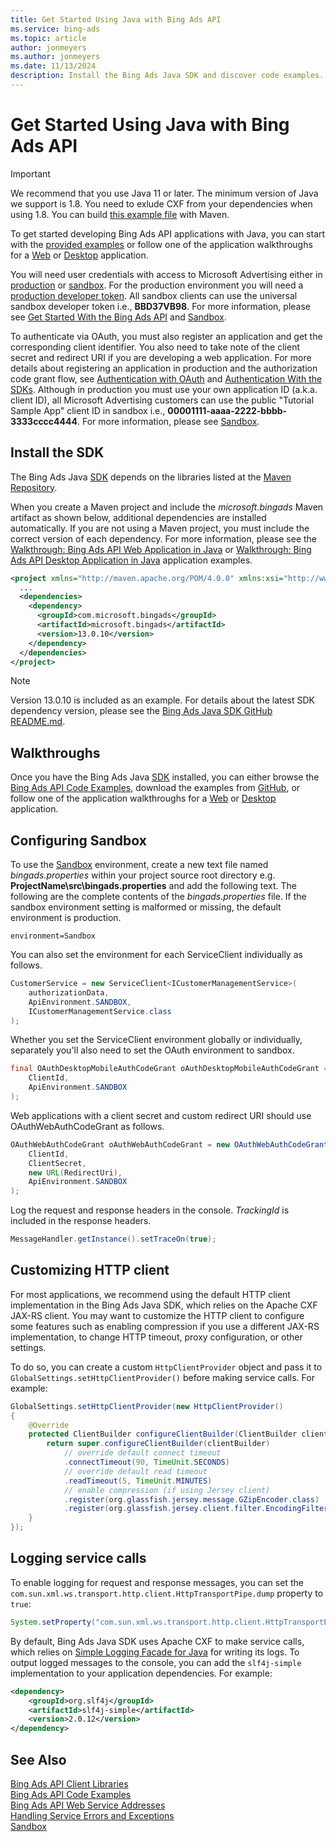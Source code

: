 ```yaml
---
title: Get Started Using Java with Bing Ads API
ms.service: bing-ads
ms.topic: article
author: jonmeyers
ms.author: jonmeyers
ms.date: 11/13/2024
description: Install the Bing Ads Java SDK and discover code examples.
---
```

# Get Started Using Java with Bing Ads API
> [!IMPORTANT]
> We recommend that you use Java 11 or later. The minimum version of Java we support is 1.8. You need to exlude CXF from your dependencies when using 1.8. You can build [this example file](https://github.com/BingAds/BingAds-Java-SDK/blob/main/examples/BingAdsDesktopApp/pom_for_java1.8.xml) with Maven.

To get started developing Bing Ads API applications with Java, you can start with the [provided examples](code-examples.md) or follow one of the application walkthroughs for a [Web](walkthrough-web-application-java.md) or [Desktop](walkthrough-desktop-application-java.md) application. 

You will need user credentials with access to Microsoft Advertising either in [production](https://ads.microsoft.com/) or [sandbox](https://secure.sandbox.bingads.microsoft.com/Auth?EnvContext=Sandbox). For the production environment you will need a [production developer token](get-started.md#get-developer-token). All sandbox clients can use the universal sandbox developer token i.e., **BBD37VB98**. For more information, please see [Get Started With the Bing Ads API](get-started.md) and [Sandbox](sandbox.md#access).  

To authenticate via OAuth, you must also register an application and get the corresponding client identifier. You also need to take note of the client secret and redirect URI if you are developing a web application. For more details about registering an application in production and the authorization code grant flow, see [Authentication with OAuth](authentication-oauth.md) and [Authentication With the SDKs](sdk-authentication.md#oauth). Although in production you must use your own application ID (a.k.a. client ID), all Microsoft Advertising customers can use the public "Tutorial Sample App" client ID in sandbox i.e., **00001111-aaaa-2222-bbbb-3333cccc4444**. For more information, please see [Sandbox](sandbox.md#access). 

## <a name="installation"></a>Install the SDK
The Bing Ads Java [SDK](client-libraries.md) depends on the libraries listed at the [Maven Repository](https://mvnrepository.com/artifact/com.microsoft.bingads/microsoft.bingads/).

When you create a Maven project and include the *microsoft.bingads* Maven artifact as shown below, additional dependencies are installed automatically. If you are not using a Maven project, you must include the correct version of each dependency. For more information, please see the [Walkthrough: Bing Ads API Web Application in Java](walkthrough-web-application-java.md) or [Walkthrough: Bing Ads API Desktop Application in Java](walkthrough-desktop-application-java.md) application examples.

```xml
<project xmlns="http://maven.apache.org/POM/4.0.0" xmlns:xsi="http://www.w3.org/2001/XMLSchema-instance" xsi:schemaLocation="http://maven.apache.org/POM/4.0.0 http://maven.apache.org/xsd/maven-4.0.0.xsd">
  ...
  <dependencies>
    <dependency>
      <groupId>com.microsoft.bingads</groupId>
      <artifactId>microsoft.bingads</artifactId>
      <version>13.0.10</version>
    </dependency>
  </dependencies>
</project>
```
> [!NOTE]
> Version 13.0.10 is included as an example. For details about the latest SDK dependency version, please see the [Bing Ads Java SDK GitHub README.md](https://github.com/BingAds/BingAds-Java-SDK).

## <a name="walkthrough"></a>Walkthroughs
Once you have the Bing Ads Java [SDK](client-libraries.md) installed, you can either browse the [Bing Ads API Code Examples](code-examples.md), download the examples from [GitHub](https://github.com/BingAds/BingAds-Java-SDK/tree/main/examples), or follow one of the application walkthroughs for a [Web](walkthrough-web-application-java.md) or [Desktop](walkthrough-desktop-application-java.md) application.


## <a name="sandbox"></a>Configuring Sandbox
To use the [Sandbox](sandbox.md) environment, create a new text file named *bingads.properties* within your project source root directory e.g. **ProjectName\src\bingads.properties** and add the following text. The following are the complete contents of the *bingads.properties* file. If the sandbox environment setting is malformed or missing, the default environment is production.

```no-highlight
environment=Sandbox
```

You can also set the environment for each ServiceClient individually as follows.

```java
CustomerService = new ServiceClient<ICustomerManagementService>(
    authorizationData,
    ApiEnvironment.SANDBOX,
    ICustomerManagementService.class
);
```

Whether you set the ServiceClient environment globally or individually, separately you'll also need to set the OAuth environment to sandbox.

```java
final OAuthDesktopMobileAuthCodeGrant oAuthDesktopMobileAuthCodeGrant = new OAuthDesktopMobileAuthCodeGrant(
    ClientId, 
    ApiEnvironment.SANDBOX
);
```

Web applications with a client secret and custom redirect URI should use OAuthWebAuthCodeGrant as follows. 

```java
OAuthWebAuthCodeGrant oAuthWebAuthCodeGrant = new OAuthWebAuthCodeGrant(
    ClientId, 
    ClientSecret, 
    new URL(RedirectUri),
    ApiEnvironment.SANDBOX
);
```

Log the request and response headers in the console. *TrackingId* is included in the response headers.

```java
MessageHandler.getInstance().setTraceOn(true);
```

## <a name="customizing-http-client"></a>Customizing HTTP client

For most applications, we recommend using the default HTTP client implementation in the Bing Ads Java SDK, which relies on the Apache CXF JAX-RS client. You may want to customize the HTTP client to configure some features such as enabling compression if you use a different JAX-RS implementation, to change HTTP timeout, proxy configuration, or other settings.

To do so, you can create a custom `HttpClientProvider` object and pass it to `GlobalSettings.setHttpClientProvider()` before making service calls. For example:

```java
GlobalSettings.setHttpClientProvider(new HttpClientProvider() 
{ 
    @Override 
    protected ClientBuilder configureClientBuilder(ClientBuilder clientBuilder) { 
        return super.configureClientBuilder(clientBuilder) 
            // override default connect timeout 
            .connectTimeout(90, TimeUnit.SECONDS)
            // override default read timeout
            .readTimeout(5, TimeUnit.MINUTES) 
            // enable compression (if using Jersey client)
            .register(org.glassfish.jersey.message.GZipEncoder.class)
            .register(org.glassfish.jersey.client.filter.EncodingFilter.class);
    }
}); 
```

## <a name="logging-service-calls"></a>Logging service calls

To enable logging for request and response messages, you can set the `com.sun.xml.ws.transport.http.client.HttpTransportPipe.dump` property to `true`:

```java
System.setProperty("com.sun.xml.ws.transport.http.client.HttpTransportPipe.dump", "true");
```

By default, Bing Ads Java SDK uses Apache CXF to make service calls, which relies on [Simple Logging Facade for Java](https://slf4j.org/) for writing its logs. To output logged messages to the console, you can add the `slf4j-simple` implementation to your application dependencies. For example:

```xml
<dependency> 
    <groupId>org.slf4j</groupId> 
    <artifactId>slf4j-simple</artifactId> 
    <version>2.0.12</version> 
</dependency> 
```

## See Also
[Bing Ads API Client Libraries](client-libraries.md)    
[Bing Ads API Code Examples](code-examples.md)    
[Bing Ads API Web Service Addresses](web-service-addresses.md)  
[Handling Service Errors and Exceptions](handle-service-errors-exceptions.md)  
[Sandbox](sandbox.md)  
